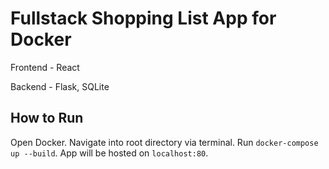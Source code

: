# Fullstack Shopping List App for Docker

Frontend - React

Backend - Flask, SQLite  

## How to Run

Open Docker. Navigate into root directory via terminal. Run `docker-compose up --build`. App will be hosted on `localhost:80`.